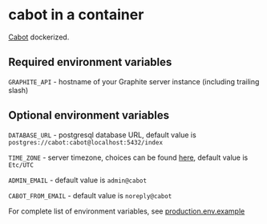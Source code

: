 # cabot in a container

[Cabot](http://cabotapp.com/) dockerized.

## Required environment variables
`GRAPHITE_API` - hostname of your Graphite server instance (including trailing slash)

## Optional environment variables

`DATABASE_URL` - postgresql database URL, default value is `postgres://cabot:cabot@localhost:5432/index`

`TIME_ZONE` - server timezone, choices can be found [here](http://en.wikipedia.org/wiki/List_of_tz_zones_by_name), default value is `Etc/UTC`

`ADMIN_EMAIL` - default value is `admin@cabot`

`CABOT_FROM_EMAIL` - default value is `noreply@cabot`

For complete list of environment variables, see [production.env.example](https://github.com/arachnys/cabot/blob/master/conf/production.env.example)
